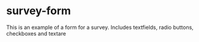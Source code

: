 # survey-form
This is an example of a form for a survey. Includes textfields, radio buttons, checkboxes and textare
